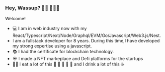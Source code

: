 ### Hey, Wassup? 👋🏼 👨🏼‍💻

Welcome!

- 💻 I am in web industry now with my React/Typescript/Next/Node/Graphql/EVM/Go/Javascript/Web3.js/Nest.
- I am a fullstack developer for 8 years. During this time,I have developed my strong expertise using a javascript.
- 📚 I had the certificate for blockchain technology.
- ☀️ I made a NFT markeplace and Defi platforms for the startups
- 👨‍🍳 I eat a lot of this 🥩 🍖 🍗 🥓 🍳 and I drink a lot of this ☕

